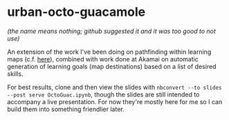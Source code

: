 # urban-octo-guacamole
*(the name means nothing; github suggested it and it was too good to not use)*

An extension of the work I've been doing on pathfinding within learning maps (c.f. [here](http://geekdome.net/swagmapgen/)), combined with work done at Akamai on automatic generation of learning goals (map destinations) based on a list of desired skills.  

For best results, clone and then view the slides with `nbconvert --to slides --post serve OctoGuac.ipynb`, though the slides are still intended to accompany a live presentation. For now they're mostly here for me so I can build them into something friendlier later.
